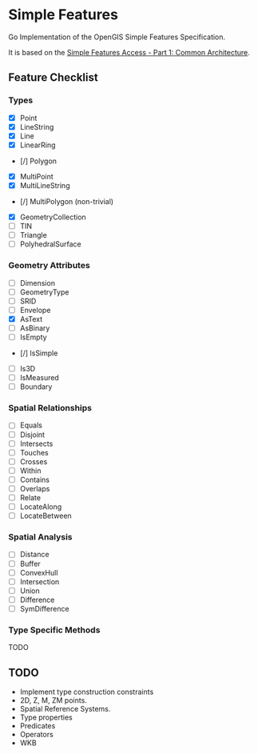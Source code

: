# Simple Features

Go Implementation of the OpenGIS Simple Features Specification.

It is based on the [Simple Features Access - Part 1: Common
Architecture](http://www.opengeospatial.org/standards/sfa).

## Feature Checklist

### Types

- [x] Point
- [x] LineString
- [x] Line
- [x] LinearRing
- [/] Polygon
- [x] MultiPoint
- [x] MultiLineString
- [/] MultiPolygon (non-trivial)
- [x] GeometryCollection
- [ ] TIN
- [ ] Triangle
- [ ] PolyhedralSurface

### Geometry Attributes

- [ ] Dimension
- [ ] GeometryType
- [ ] SRID
- [ ] Envelope
- [x] AsText
- [ ] AsBinary
- [ ] IsEmpty
- [/] IsSimple
- [ ] Is3D
- [ ] IsMeasured
- [ ] Boundary

### Spatial Relationships

- [ ] Equals
- [ ] Disjoint
- [ ] Intersects
- [ ] Touches
- [ ] Crosses
- [ ] Within
- [ ] Contains
- [ ] Overlaps
- [ ] Relate
- [ ] LocateAlong
- [ ] LocateBetween

### Spatial Analysis

- [ ] Distance
- [ ] Buffer
- [ ] ConvexHull
- [ ] Intersection
- [ ] Union
- [ ] Difference
- [ ] SymDifference

### Type Specific Methods

TODO

## TODO

- Implement type construction constraints
- 2D, Z, M, ZM points.
- Spatial Reference Systems.
- Type properties
- Predicates
- Operators
- WKB
